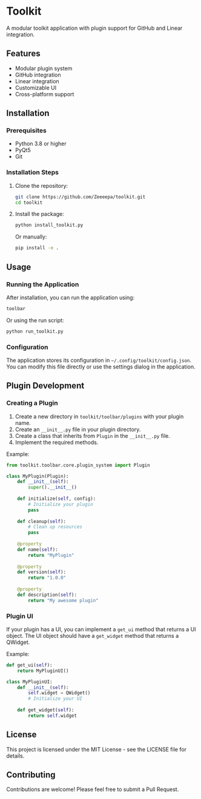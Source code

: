 # Toolkit

A modular toolkit application with plugin support for GitHub and Linear integration.

## Features

- Modular plugin system
- GitHub integration
- Linear integration
- Customizable UI
- Cross-platform support

## Installation

### Prerequisites

- Python 3.8 or higher
- PyQt5
- Git

### Installation Steps

1. Clone the repository:
   ```bash
   git clone https://github.com/Zeeeepa/toolkit.git
   cd toolkit
   ```

2. Install the package:
   ```bash
   python install_toolkit.py
   ```

   Or manually:
   ```bash
   pip install -e .
   ```

## Usage

### Running the Application

After installation, you can run the application using:

```bash
toolbar
```

Or using the run script:

```bash
python run_toolkit.py
```

### Configuration

The application stores its configuration in `~/.config/toolkit/config.json`. You can modify this file directly or use the settings dialog in the application.

## Plugin Development

### Creating a Plugin

1. Create a new directory in `toolkit/toolbar/plugins` with your plugin name.
2. Create an `__init__.py` file in your plugin directory.
3. Create a class that inherits from `Plugin` in the `__init__.py` file.
4. Implement the required methods.

Example:

```python
from toolkit.toolbar.core.plugin_system import Plugin

class MyPlugin(Plugin):
    def __init__(self):
        super().__init__()
    
    def initialize(self, config):
        # Initialize your plugin
        pass
    
    def cleanup(self):
        # Clean up resources
        pass
    
    @property
    def name(self):
        return "MyPlugin"
    
    @property
    def version(self):
        return "1.0.0"
    
    @property
    def description(self):
        return "My awesome plugin"
```

### Plugin UI

If your plugin has a UI, you can implement a `get_ui` method that returns a UI object. The UI object should have a `get_widget` method that returns a QWidget.

Example:

```python
def get_ui(self):
    return MyPluginUI()

class MyPluginUI:
    def __init__(self):
        self.widget = QWidget()
        # Initialize your UI
    
    def get_widget(self):
        return self.widget
```

## License

This project is licensed under the MIT License - see the LICENSE file for details.

## Contributing

Contributions are welcome! Please feel free to submit a Pull Request.
